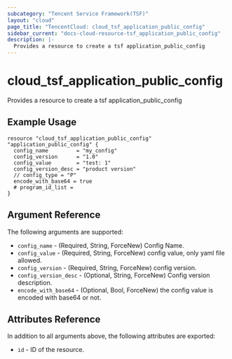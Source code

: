 ```yaml
---
subcategory: "Tencent Service Framework(TSF)"
layout: "cloud"
page_title: "TencentCloud: cloud_tsf_application_public_config"
sidebar_current: "docs-cloud-resource-tsf_application_public_config"
description: |-
  Provides a resource to create a tsf application_public_config
---
```


# cloud_tsf_application_public_config

Provides a resource to create a tsf application_public_config

## Example Usage

```hcl
resource "cloud_tsf_application_public_config" "application_public_config" {
  config_name         = "my_config"
  config_version      = "1.0"
  config_value        = "test: 1"
  config_version_desc = "product version"
  // config_type = "P"
  encode_with_base64 = true
  # program_id_list =
}
```

## Argument Reference

The following arguments are supported:

* `config_name` - (Required, String, ForceNew) Config Name.
* `config_value` - (Required, String, ForceNew) config value, only yaml file allowed.
* `config_version` - (Required, String, ForceNew) config version.
* `config_version_desc` - (Optional, String, ForceNew) Config version description.
* `encode_with_base64` - (Optional, Bool, ForceNew) the config value is encoded with base64 or not.

## Attributes Reference

In addition to all arguments above, the following attributes are exported:

* `id` - ID of the resource.



